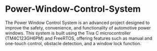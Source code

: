# Power-Window-Control-System
 The Power Window Control System is an advanced project designed to improve the safety, convenience, and functionality of automotive power windows. This system is built using the Tiva C microcontroller (TM4C123GH6PM) and FreeRTOS, offering features such as manual and one-touch control, obstacle detection, and a window lock function.
